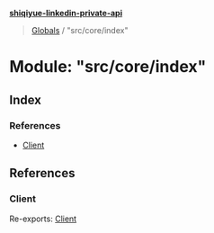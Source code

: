 **[shiqiyue-linkedin-private-api](../README.md)**

> [Globals](../globals.md) / "src/core/index"

# Module: "src/core/index"

## Index

### References

* [Client](_src_core_index_.md#client)

## References

### Client

Re-exports: [Client](../classes/_src_core_client_.client.md)
